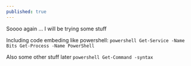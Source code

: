 ```yaml
---
published: true
---
```

Soooo again ... I will be trying some stuff

Including code embeding like powershell: 
`powershell
Get-Service -Name Bits
Get-Process -Name PowerShell
`

Also some other stuff later
`powershell
Get-Command -syntax
`
